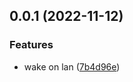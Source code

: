 ## 0.0.1 (2022-11-12)


### Features

* wake on lan ([7b4d96e](https://github.com/amrap030/wol-wake-on-lan/commit/7b4d96e980d42897aa04dd34ddd68f0eb24ef630))



